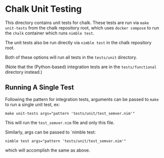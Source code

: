 # Chalk Unit Testing

This directory contains unit tests for chalk. These tests are run via `make unit-tests` from the chalk repository root, which uses `docker compose` to run the `chalk` container which runs `nimble test`.

The unit tests also be run directly via `nimble test` in the chalk repository root.

Both of these options will run all tests in the `tests/unit` directory.

(Note that the (Python-based) integration tests are in the `tests/functional` directory instead.)

## Running A Single Test

Following the pattern for integration tests, arguments can be passed to `make` to run a single unit test, ex:

```
make unit-tests args="pattern 'tests/unit/test_semver.nim'"
```

This will run the `test_semver.nim` file and only this file.

Similarly, args can be passed to `nimble test:

```
nimble test args="pattern 'tests/unit/test_semver.nim'"
```

which will accomplish the same as above.
